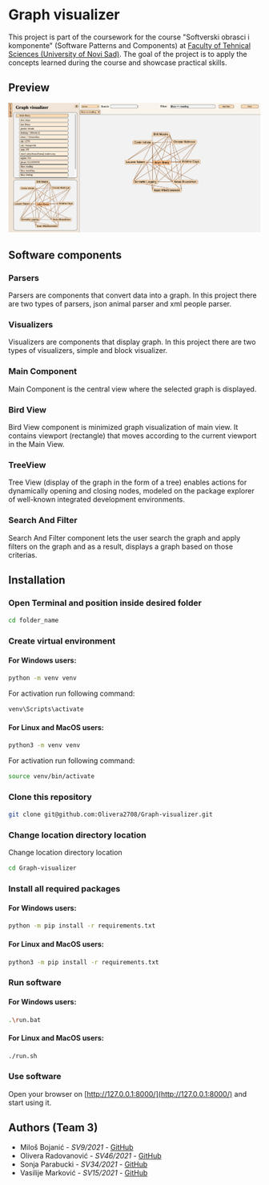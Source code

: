 # Graph visualizer
This project is part of the coursework for the course "Softverski obrasci i komponente" (Software Patterns and Components) at [Faculty of Tehnical Sciences (University of Novi Sad)](https://www.ftn.uns.ac.rs/). The goal of the project is to apply the concepts learned during the course and showcase practical skills.

## Preview
![Preview](images/preview.png)

## Software components

### Parsers
Parsers are components that convert data into a graph. In this project there are two types of parsers, json animal parser and xml people parser.

### Visualizers
Visualizers are components that display graph. In this project there are two types of visualizers, simple and block visualizer.

### Main Component
Main Component is the central view where the selected graph is displayed.

### Bird View
Bird View component is minimized graph visualization of main view. It contains viewport (rectangle) that moves according to the current viewport in the Main View.

### TreeView
Tree View (display of the graph in the form of a tree) enables actions for dynamically opening and closing nodes, modeled on the package explorer of well-known integrated development environments.

### Search And Filter
Search And Filter component lets the user search the graph and apply filters on the graph and as a result, displays a graph based on those criterias.

## Installation

### Open Terminal and position inside desired folder
```bash
cd folder_name
```

### Create virtual environment

#### For Windows users:
```bash
python -m venv venv
```
For activation run following command:
```bash
venv\Scripts\activate
```
#### For Linux and MacOS users:
```bash
python3 -m venv venv
```
For activation run following command:
```bash
source venv/bin/activate
```

### Clone this repository
```bash
git clone git@github.com:Olivera2708/Graph-visualizer.git
```

### Change location directory location
Change location directory location
```bash
cd Graph-visualizer
```

### Install all required packages
#### For Windows users:
```bash
python -m pip install -r requirements.txt
```
#### For Linux and MacOS users:
```bash
python3 -m pip install -r requirements.txt
```

### Run software
#### For Windows users:
```bash
.\run.bat
```
#### For Linux and MacOS users:
```bash
./run.sh
```

### Use software
Open your browser on [http://127.0.0.1:8000/](http://127.0.0.1:8000/) and start using it.

## Authors (Team 3)
* Miloš Bojanić - *SV9/2021* - [GitHub](https://github.com/milosbojanic)
* Olivera Radovanović - *SV46/2021* - [GitHub](https://github.com/Olivera2708)
* Sonja Parabucki - *SV34/2021* - [GitHub](https://github.com/Sonja-Parabucki)
* Vasilije Marković - *SV15/2021* - [GitHub](https://github.com/VasilijeMa)